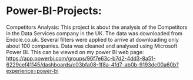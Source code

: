 # Power-BI-Projects: 
Competitors Analysis: This project is about the analysis of the Competitors in the Data Services company in the UK. The data was downloaded from Endole.co.uk.
Several filters were applied to arrive at downloading only about 100 companies. Data was cleaned and analysed using Microsoft Power BI.
This can be viewed on my power BI web page:
https://app.powerbi.com/groups/96f7e63c-b7d2-4dd3-8a51-6229cef41145/dashboards/c03bfa08-1f8a-4fd7-ab0b-9193dc00a60b?experience=power-bi
